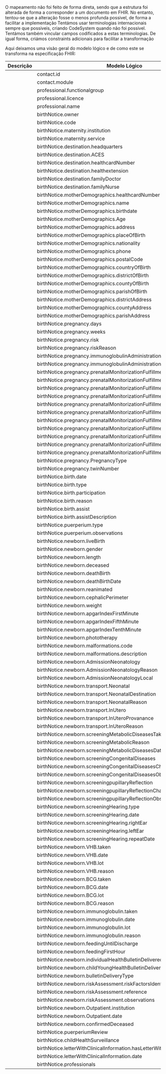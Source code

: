 O mapeamento não foi feito de forma direta, sendo que a estrutura foi alterada de forma a corresponder a um documento em FHIR. No entanto, tentou-se que a alteração fosse o menos profunda possivel, de forma a facilitar a implementação
Tentámos usar terminologias internacionais sempre que possiveis, criando CodeSystem quando não foi possivel. Tentámos também vincular campos codificados a estas terminologias. De igual forma, criámos constraints adicionais para facilitar a transformação

Aqui deixamos uma visão geral do modelo lógico e de como este se transforma na especificação FHIR:  



| Descrição |          Modelo Lógico                                                    | FHIR  |
|--|----------------------------------------------------------------------------|---|
|  | contact.id                                                                 | Encounter\[Contact].identifier  |
|  | contact.module                                                             | Encounter\[Contact].class  |
|  | professional.functionalgroup                                               | Patient\[Mother\].generalPractitioner |
|  | professional.licence                                                       | Patient\[Mother\].generalPractitioner  |
|  | professional.name                                                          | Patient\[Mother\].generalPractitioner |
|  | birthNotice.owner                                                          |   |
|  | birthNotice.code                                                           |   |
|  | birthNotice.maternity.institution                                          | Encounter\[Contact].serviceProvider |
|  | birthNotice.maternity.service                                              | Encounter\[Contact].serviceProvider  |
|  | birthNotice.destination.headquarters                                       | Organization  |
|  | birthNotice.destination.ACES                                               | Organization   |
|  | birthNotice.destination.healthcardNumber                                   | Organization   |
|  | birthNotice.destination.healthextension                                    | Organization   |
|  | birthNotice.destination.familyDoctor                                       | Patient\[Mother\].generalPractitioner   |
|  | birthNotice.destination.familyNurse                                        | Patient\[Mother\].generalPractitioner  |
|  | birthNotice.motherDemographics.healthcardNumber                            | Patient.identifier  |
|  | birthNotice.motherDemographics.name                                        | Patient.name |
|  | birthNotice.motherDemographics.birthdate                                   | Patient.birthDate |
|  | birthNotice.motherDemographics.Age                                         | Patient.birthDate  |
|  | birthNotice.motherDemographics.address                                     | Patient.address  |
|  | birthNotice.motherDemographics.placeOfBirth                                | Patient.extension.birthPlace  |
|  | birthNotice.motherDemographics.nationality                                 | Patient.extension.nationality   |
|  | birthNotice.motherDemographics.phone                                       | Patient.contact  |
|  | birthNotice.motherDemographics.postalCode                                  | Patient.address |
|  | birthNotice.motherDemographics.countryOfBirth                              | Patient.extension.birthPlace  | |
|  | birthNotice.motherDemographics.districtOfBirth                             | Patient.extension.birthPlace  |  |
|  | birthNotice.motherDemographics.countyOfBirth                               | Patient.extension.birthPlace  | |
|  | birthNotice.motherDemographics.parishOfBirth                               | Patient.extension.birthPlace  | |
|  | birthNotice.motherDemographics.districtAddress                             | Patient.address |
|  | birthNotice.motherDemographics.countyAddress                               | Patient.address |
|  | birthNotice.motherDemographics.parishAddress                               | Patient.address |
|  | birthNotice.pregnancy.days                                                 | Observation\[Pregancy\].component  |
|  | birthNotice.pregnancy.weeks                                                | Observation\[Pregancy\].component  |
|  | birthNotice.pregnancy.risk                                                 | Observation\[Pregancy\].component  |
|  | birthNotice.pregnancy.riskReason                                           | Observation\[Pregancy\].component  |
|  | birthNotice.pregnancy.immunoglobulinAdministration                         | Vaccination.status  |
|  | birthNotice.pregnancy.immunoglobulinAdministrationDate                     | Vaccination.effectiveDateTime   |
|  | birthNotice.pregnancy.prenatalMonitorizationFulfillment.firstQuarterEco    | Observation\[Pregancy\].component  |
|  | birthNotice.pregnancy.prenatalMonitorizationFulfillment.firstQuarterBio    | Observation\[Pregancy\].component  |
|  | birthNotice.pregnancy.prenatalMonitorizationFulfillment.secondQuarterEco   | Observation\[Pregancy\].component  |
|  | birthNotice.pregnancy.prenatalMonitorizationFulfillment.secondQuarterBio   | Observation\[Pregancy\].component  |
|  | birthNotice.pregnancy.prenatalMonitorizationFulfillment.thirdQuarterEco    | Observation\[Pregancy\].component  |
|  | birthNotice.pregnancy.prenatalMonitorizationFulfillment.thirdQuarterBio    | Observation\[Pregancy\].component  |
|  | birthNotice.pregnancy.prenatalMonitorizationFulfillment.visits             | Observation\[Pregancy\].component |
|  | birthNotice.pregnancy.prenatalMonitorizationFulfillment.intercurrences     | Observation\[Pregancy\].component |
|  | birthNotice.pregnancy.prenatalMonitorizationFulfillment.locals.type        |   |
|  | birthNotice.pregnancy.prenatalMonitorizationFulfillment.locals.value       |   |
|  | birthNotice.pregnancy.prenatalMonitorizationFulfillment.locals.reason      |   |
|  | birthNotice.pregnancy.PregnancyType                                        | Observation\[Pregancy\].component  |
|  | birthNotice.pregnancy.twinNumber                                           | Observation\[Pregancy\].component  |
|  | birthNotice.birth.date                                                     | Observation\[Birth\].effectiveDatetime  |
|  | birthNotice.birth.type                                                     | Observation\[Birth\].component  |
|  | birthNotice.birth.participation                                            | Observation\[Birth\].component  |
|  | birthNotice.birth.reason                                                   | Observation\[Birth\].component  |
|  | birthNotice.birth.assist                                                   | Observation\[Birth\].component  |
|  | birthNotice.birth.assistDescription                                        | Observation\[Birth\].component  |
|  | birthNotice.puerperium.type                                                | Observation\[puerperium\]  |
|  | birthNotice.puerperium.observations                                        | Observation\[puerperium\] |
|  | birthNotice.newborn.liveBirth                                              | Patient\[Child\].deceased  |
|  | birthNotice.newborn.gender                                                 | Patient\[Child\].gender |
|  | birthNotice.newborn.length                                                 | Observation\[length\]   |
|  | birthNotice.newborn.deceased                                               | Patient\[Child\].deceased  |
|  | birthNotice.newborn.deathBirth                                             | Patient\[Child\].deceased  |
|  | birthNotice.newborn.deathBirthDate                                         | Patient\[Child\].deceased  |
|  | birthNotice.newborn.reanimated                                             |   |
|  | birthNotice.newborn.cephalicPerimeter                                      | Observation\[cephalicPerimeter\]  |
|  | birthNotice.newborn.weight                                                 | Observation\[weight\]  |
|  | birthNotice.newborn.apgarIndexFirstMinute                                  | Observation\[apgarScore\] |
|  | birthNotice.newborn.apgarIndexFifthMinute                                  | Observation\[apgarScore\]  |
|  | birthNotice.newborn.apgarIndexTenthMinute                                  | Observation\[apgarScore\]  |
|  | birthNotice.newborn.phototherapy                                           | Observation\[phototherapy\]  |
|  | birthNotice.newborn.malformations.code                                     | Observation\[malformation\]  |
|  | birthNotice.newborn.malformations.description                              | Observation\[malformation\]  |
|  | birthNotice.newborn.AdmissionNeonatology                                   |   |
|  | birthNotice.newborn.AdmissionNeonatologyReason                             |   |
|  | birthNotice.newborn.AdmissionNeonatologyLocal                              |   |
|  | birthNotice.newborn.transport.Neonatal                                     |   |
|  | birthNotice.newborn.transport.NeonatalDestination                          |   |
|  | birthNotice.newborn.transport.NeonatalReason                               |   |
|  | birthNotice.newborn.transport.InUtero                                      |   |
|  | birthNotice.newborn.transport.InUteroProvanance                            |   |
|  | birthNotice.newborn.transport.InUteroReason                                |   |
|  | birthNotice.newborn.screeningMetabolicDiseasesTaken                        | Observation\[metabolic\]  |
|  | birthNotice.newborn.screeningMetabolicReason                               | Observation\[metabolic\]  |
|  | birthNotice.newborn.screeningMetabolicDiseasesDate                         | Observation\[metabolic\]  |
|  | birthNotice.newborn.screeningCongenitalDiseases                            | Observation\[congenital\]  |
|  | birthNotice.newborn.screeningCongenitalDiseasesChange                      | Observation\[congenital\]  |
|  | birthNotice.newborn.screeningCongenitalDiseasesObservations                | Observation\[congenital\]  |
|  | birthNotice.newborn.screeningpupillaryReflection                           | Observation\[pupillary\] |
|  | birthNotice.newborn.screeningpupillaryReflectionChange                     | Observation\[pupillary\] |
|  | birthNotice.newborn.screeningpupillaryReflectionObservations               | Observation\[pupillary\] |
|  | birthNotice.newborn.screeningHearing.type                                  | Observation\[hearingscreen\]  |
|  | birthNotice.newborn.screeningHearing.date                                  | Observation\[hearingscreen\]  |
|  | birthNotice.newborn.screeningHearing.rightEar                              | Observation\[hearingscreen\]  |
|  | birthNotice.newborn.screeningHearing.leftEar                               | Observation\[hearingscreen\]  |
|  | birthNotice.newborn.screeningHearing.repeatDate                            |   |
|  | birthNotice.newborn.VHB.taken                                              | Vaccination.status  |
|  | birthNotice.newborn.VHB.date                                               | Vaccination.occurrenceDateTime  |
|  | birthNotice.newborn.VHB.lot                                                | Vaccination.lotNumber  |
|  | birthNotice.newborn.VHB.reason                                             | Vaccination.statusReason |
|  | birthNotice.newborn.BCG.taken                                              | Vaccination.status  |
|  | birthNotice.newborn.BCG.date                                               | Vaccination.occurrenceDateTime |
|  | birthNotice.newborn.BCG.lot                                                | Vaccination.lotNumber |
|  | birthNotice.newborn.BCG.reason                                             | Vaccination.statusReason |
|  | birthNotice.newborn.immunoglobulin.taken                                   | Vaccination.status  |
|  | birthNotice.newborn.immunoglobulin.date                                    | Vaccination.occurrenceDateTime  |
|  | birthNotice.newborn.immunoglobulin.lot                                     | Vaccination.lotNumber  |
|  | birthNotice.newborn.immunoglobulin.reason                                  | Vaccination.statusReason  |
|  | birthNotice.newborn.feedingUntilDischarge                                  |   |
|  | birthNotice.newborn.feedingFirstHour                                       |   |
|  | birthNotice.newborn.individualHealthBulletinDelivered                      |   |
|  | birthNotice.newborn.childYoungHealthBulletinDelivered                      |   |
|  | birthNotice.newborn.bulletinDeliveryType                                   |   |
|  | birthNotice.newborn.riskAssessment.riskFactorsIdentified                   | Observation\[newbornriskassessment\].code |
|  | birthNotice.newborn.riskAssessment.reference                               | Observation\[newbornriskassessment\].extension |
|  | birthNotice.newborn.riskAssessment.observations                            | Observation\[newbornriskassessment\].note |
|  | birthNotice.newborn.Outpatient.institution                                 |   |
|  | birthNotice.newborn.Outpatient.date                                        |   |
|  | birthNotice.newborn.confirmedDeceased                                      | Patient\[child\]  |
|  | birthNotice.puerperiumReview                                               | Organization  |
|  | birthNotice.childHealthSurveillance                                        | Organization  |
|  | birthNotice.letterWithClinicalInformation.hasLetterWithClinicalInformation | Observation.\[letter\]  |
|  | birthNotice.letterWithClinicalInformation.date                             | Observation.\[letter\]  |
|  | birthNotice.professionals                                                  | Practitioner |
